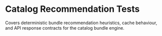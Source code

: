 # Catalog Recommendation Tests

Covers deterministic bundle recommendation heuristics, cache behaviour, and API response
contracts for the catalog bundle engine.

